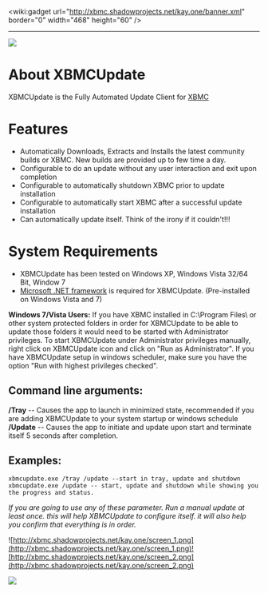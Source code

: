 &lt;wiki:gadget url="http://xbmc.shadowprojects.net/kay.one/banner.xml" border="0" width="468" height="60" /&gt;


---

[![](http://www.paypal.com/en_US/i/btn/btn_donateCC_LG.gif)](https://www.paypal.com/cgi-bin/webscr?cmd=_s-xclick&hosted_button_id=4574896)
# About XBMCUpdate #
XBMCUpdate is the Fully Automated Update Client for [XBMC](http://www.xbmc.org)

# Features #
  * Automatically Downloads, Extracts and Installs the latest community builds or XBMC. New builds are provided up to few time a day.
  * Configurable to do an update without any user interaction and exit upon completion
  * Configurable to automatically shutdown XBMC prior to update installation
  * Configurable to automatically start XBMC after a successful update installation
  * Can automatically update itself. Think of the irony if it couldn't!!!

# System Requirements #
  * XBMCUpdate has been tested on Windows XP, Windows Vista 32/64 Bit, Window 7
  * [Microsoft .NET framework](http://www.microsoft.com/downloads/details.aspx?FamilyId=8CEA6CD1-15BC-4664-B27D-8CEBA808B28B&displaylang=enMicrosoft) is required for XBMCUpdate. (Pre-installed on Windows Vista and 7)

**Windows 7/Vista Users:** If you have XBMC installed in C:\Program Files\ or other system protected folders in order for XBMCUpdate to be able to update those folders it would need to be started with Administrator privileges. To start XBMCUpdate under Administrator privileges manually, right click on XBMCUpdate icon and click on "Run as Administrator".
If you have XBMCUpdate setup in windows scheduler, make sure you have the option "Run with highest privileges checked".


## Command line arguments: ##
**/Tray** -- Causes the app to launch in minimized state, recommended if you are adding XBMCUpdate to your system startup or windows schedule
**/Update** -- Causes the app to initiate and update upon start and terminate itself 5 seconds after completion.



## Examples: ##
```
xbmcupdate.exe /tray /update --start in tray, update and shutdown
xbmcupdate.exe /update -- start, update and shutdown while showing you the progress and status.
```

_If you are going to use any of these parameter. Run a manual update at least once. this will help XBMCUpdate to configure itself. it will also help you confirm that everything is in order._


![http://xbmc.shadowprojects.net/kay.one/screen_1.png](http://xbmc.shadowprojects.net/kay.one/screen_1.png)![http://xbmc.shadowprojects.net/kay.one/screen_2.png](http://xbmc.shadowprojects.net/kay.one/screen_2.png)


[![](http://www.paypal.com/en_US/i/btn/btn_donateCC_LG.gif)](https://www.paypal.com/cgi-bin/webscr?cmd=_s-xclick&hosted_button_id=4574896)